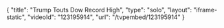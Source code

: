 {
    "title": "Trump Touts Dow Record High",
    "type": "solo",
    "layout": "iframe-static",
    "videoId": "123195914",
    "url": "\/tvpembed\/123195914"
}